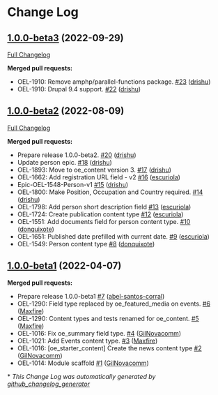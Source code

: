 # Change Log

## [1.0.0-beta3](https://github.com/openeuropa/oe_starter_content/tree/1.0.0-beta3) (2022-09-29)
[Full Changelog](https://github.com/openeuropa/oe_starter_content/compare/1.0.0-beta2...1.0.0-beta3)

**Merged pull requests:**

- OEL-1910: Remove amphp/parallel-functions package. [\#23](https://github.com/openeuropa/oe_starter_content/pull/23) ([drishu](https://github.com/drishu))
- OEL-1910: Drupal 9.4 support. [\#22](https://github.com/openeuropa/oe_starter_content/pull/22) ([drishu](https://github.com/drishu))

## [1.0.0-beta2](https://github.com/openeuropa/oe_starter_content/tree/1.0.0-beta2) (2022-08-09)
[Full Changelog](https://github.com/openeuropa/oe_starter_content/compare/1.0.0-beta1...1.0.0-beta2)

**Merged pull requests:**

- Prepare release 1.0.0-beta2. [\#20](https://github.com/openeuropa/oe_starter_content/pull/20) ([drishu](https://github.com/drishu))
- Update person epic. [\#18](https://github.com/openeuropa/oe_starter_content/pull/18) ([drishu](https://github.com/drishu))
- OEL-1893: Move to oe\_content version 3. [\#17](https://github.com/openeuropa/oe_starter_content/pull/17) ([drishu](https://github.com/drishu))
- OEL-1662: Add registration URL field - v2 [\#16](https://github.com/openeuropa/oe_starter_content/pull/16) ([escuriola](https://github.com/escuriola))
- Epic-OEL-1548-Person-v1 [\#15](https://github.com/openeuropa/oe_starter_content/pull/15) ([drishu](https://github.com/drishu))
- OEL-1800: Make Position, Occupation and Country required. [\#14](https://github.com/openeuropa/oe_starter_content/pull/14) ([drishu](https://github.com/drishu))
- OEL-1798: Add person short description field [\#13](https://github.com/openeuropa/oe_starter_content/pull/13) ([escuriola](https://github.com/escuriola))
- OEL-1724: Create publication content type [\#12](https://github.com/openeuropa/oe_starter_content/pull/12) ([escuriola](https://github.com/escuriola))
- OEL-1551: Add documents field for person content type. [\#10](https://github.com/openeuropa/oe_starter_content/pull/10) ([donquixote](https://github.com/donquixote))
- OEL-1651: Published date prefilled with current date.  [\#9](https://github.com/openeuropa/oe_starter_content/pull/9) ([escuriola](https://github.com/escuriola))
- OEL-1549: Person content type [\#8](https://github.com/openeuropa/oe_starter_content/pull/8) ([donquixote](https://github.com/donquixote))

## [1.0.0-beta1](https://github.com/openeuropa/oe_starter_content/tree/1.0.0-beta1) (2022-04-07)
**Merged pull requests:**

- Prepare release 1.0.0-beta1 [\#7](https://github.com/openeuropa/oe_starter_content/pull/7) ([abel-santos-corral](https://github.com/abel-santos-corral))
- OEL-1290: Field type replaced by oe\_featured\_media on events. [\#6](https://github.com/openeuropa/oe_starter_content/pull/6) ([Maxfire](https://github.com/Maxfire))
- OEL-1290: Content types and tests renamed for oe\_content. [\#5](https://github.com/openeuropa/oe_starter_content/pull/5) ([Maxfire](https://github.com/Maxfire))
- OEL-1016: Fix oe\_summary field type. [\#4](https://github.com/openeuropa/oe_starter_content/pull/4) ([GilNovacomm](https://github.com/GilNovacomm))
- OEL-1021: Add Events content type. [\#3](https://github.com/openeuropa/oe_starter_content/pull/3) ([Maxfire](https://github.com/Maxfire))
- OEL-1016: \[oe\_starter\_content\] Create the news content type [\#2](https://github.com/openeuropa/oe_starter_content/pull/2) ([GilNovacomm](https://github.com/GilNovacomm))
- OEL-1014: Module scaffold [\#1](https://github.com/openeuropa/oe_starter_content/pull/1) ([GilNovacomm](https://github.com/GilNovacomm))



\* *This Change Log was automatically generated by [github_changelog_generator](https://github.com/skywinder/Github-Changelog-Generator)*